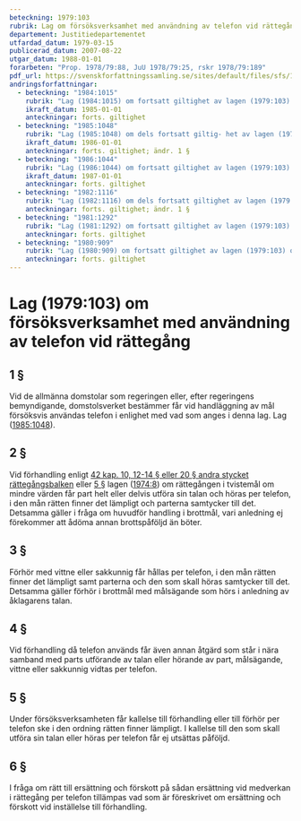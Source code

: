 ```yaml
---
beteckning: 1979:103
rubrik: Lag om försöksverksamhet med användning av telefon vid rättegång
departement: Justitiedepartementet
utfardad_datum: 1979-03-15
publicerad_datum: 2007-08-22
utgar_datum: 1988-01-01
forarbeten: "Prop. 1978/79:88, JuU 1978/79:25, rskr 1978/79:189"
pdf_url: https://svenskforfattningssamling.se/sites/default/files/sfs/1979-03/SFS1979-103.pdf
andringsforfattningar:
  - beteckning: "1984:1015"
    rubrik: "Lag (1984:1015) om fortsatt giltighet av lagen (1979:103) om försöksverksamhet med användning av telefon vid rättegång"
    ikraft_datum: 1985-01-01
    anteckningar: forts. giltighet
  - beteckning: "1985:1048"
    rubrik: "Lag (1985:1048) om dels fortsatt giltig- het av lagen (1979:103) om försöksverksamhet med använd- ning av telefon vid rättegång, dels ändring i samma lag"
    ikraft_datum: 1986-01-01
    anteckningar: forts. giltighet; ändr. 1 §
  - beteckning: "1986:1044"
    rubrik: "Lag (1986:1044) om fortsatt giltighet av lagen (1979:103) om försöksverksamhet med an- vändning av telefon vid rättegång"
    ikraft_datum: 1987-01-01
    anteckningar: forts. giltighet
  - beteckning: "1982:1116"
    rubrik: "Lag (1982:1116) om dels fortsatt giltighet av lagen (1979:103) om försöksverksamhet med användning av telefon vid rättegång, dels ändring i samma lag"
    anteckningar: forts. giltighet; ändr. 1 §
  - beteckning: "1981:1292"
    rubrik: "Lag (1981:1292) om fortsatt giltighet av lagen (1979:103) om försöksverksamhet med an- vändning av telefon vid rättegång"
    anteckningar: forts. giltighet
  - beteckning: "1980:909"
    rubrik: "Lag (1980:909) om fortsatt giltighet av lagen (1979:103) om försöksverksamhet med användning av telefon vid rättegång"
    anteckningar: forts. giltighet
---
```


# Lag (1979:103) om försöksverksamhet med användning av telefon vid rättegång

## 1 §

Vid de allmänna domstolar som regeringen eller, efter regeringens bemyndigande, domstolsverket bestämmer får vid handläggning av mål försöksvis användas telefon i enlighet med vad som anges i denna lag. Lag ([1985:1048](https://selex.se/eli/sfs/1985/1048)).

## 2 §

Vid förhandling enligt [42 kap. 10, 12-14 § eller 20 § andra stycket rättegångsbalken](https://selex.se/eli/sfs/1942/740#kap42.10) eller [5 §](#5) lagen ([1974:8](https://selex.se/eli/sfs/1974/8)) om rättegången i tvistemål om mindre värden får part helt eller delvis utföra sin talan och höras per telefon, i den mån rätten finner det lämpligt och parterna samtycker till det. Detsamma gäller i fråga om huvudför handling i brottmål, vari anledning ej förekommer att ådöma annan brottspåföljd än böter.

## 3 §

Förhör med vittne eller sakkunnig får hållas per telefon, i den mån rätten finner det lämpligt samt parterna och den som skall höras samtycker till det. Detsamma gäller förhör i brottmål med målsägande som hörs i anledning av åklagarens talan.

## 4 §

Vid förhandling då telefon används får även annan åtgärd som står i nära samband med parts utförande av talan eller hörande av part, målsägande, vittne eller sakkunnig vidtas per telefon.

## 5 §

Under försöksverksamheten får kallelse till förhandling eller till förhör per telefon ske i den ordning rätten finner lämpligt. I kallelse till den som skall utföra sin talan eller höras per telefon får ej utsättas påföljd.

## 6 §

I fråga om rätt till ersättning och förskott på sådan ersättning vid medverkan i rättegång per telefon tillämpas vad som är föreskrivet om ersättning och förskott vid inställelse till förhandling.